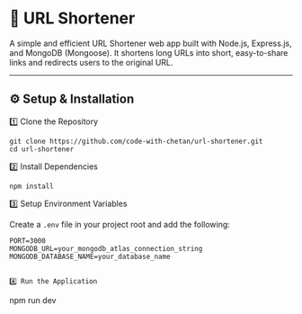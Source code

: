 # 🔗 URL Shortener

A simple and efficient URL Shortener web app built with Node.js, Express.js, and MongoDB (Mongoose).
It shortens long URLs into short, easy-to-share links and redirects users to the original URL.

---

## ⚙️ Setup & Installation

1️⃣ Clone the Repository

```
git clone https://github.com/code-with-chetan/url-shortener.git
cd url-shortener
```

2️⃣ Install Dependencies

```
npm install
```

3️⃣ Setup Environment Variables

Create a `.env` file in your project root and add the following:

```
PORT=3000
MONGODB_URL=your_mongodb_atlas_connection_string
MONGODB_DATABASE_NAME=your_database_name

```

```

4️⃣ Run the Application

```

npm run dev

```

```

